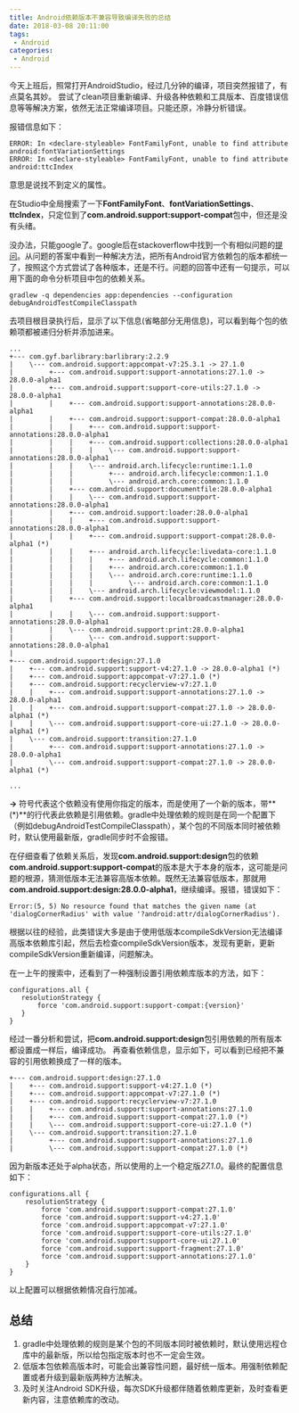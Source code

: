 ```yaml
---
title: Android依赖版本不兼容导致编译失败的总结
date: 2018-03-08 20:11:00
tags:
 - Android
categories:
 - Android
---
```


今天上班后，照常打开AndroidStudio，经过几分钟的编译，项目突然报错了，有点莫名其妙。
尝试了clean项目重新编译、升级各种依赖和工具版本、百度错误信息等等解决方案，依然无法正常编译项目。只能还原，冷静分析错误。

报错信息如下：

```
ERROR: In <declare-styleable> FontFamilyFont, unable to find attribute android:fontVariationSettings
ERROR: In <declare-styleable> FontFamilyFont, unable to find attribute android:ttcIndex
```

意思是说找不到定义的属性。

在Studio中全局搜索了一下**FontFamilyFont**、**fontVariationSettings**、**ttcIndex**，只定位到了**com.android.support:support-compat**包中，但还是没有头绪。

没办法，只能google了。google后在stackoverflow中找到一个有相似问题的[提问](https://stackoverflow.com/questions/49162538/running-cordova-build-android-unable-to-find-attribute-androidfontvariation)。从问题的答案中看到一种解决方法，把所有Android官方依赖包的版本都统一了，按照这个方式尝试了各种版本，还是不行。问题的回答中还有一句提示，可以用下面的命令分析项目中包的依赖关系。
```
gradlew -q dependencies app:dependencies --configuration debugAndroidTestCompileClasspath

```

去项目根目录执行后，显示了以下信息(省略部分无用信息)，可以看到每个包的依赖项都被递归分析并添加进来。

```
...
+--- com.gyf.barlibrary:barlibrary:2.2.9
|    \--- com.android.support:appcompat-v7:25.3.1 -> 27.1.0
|         +--- com.android.support:support-annotations:27.1.0 -> 28.0.0-alpha1
|         +--- com.android.support:support-core-utils:27.1.0 -> 28.0.0-alpha1
|         |    +--- com.android.support:support-annotations:28.0.0-alpha1
|         |    +--- com.android.support:support-compat:28.0.0-alpha1
|         |    |    +--- com.android.support:support-annotations:28.0.0-alpha1
|         |    |    +--- com.android.support:collections:28.0.0-alpha1
|         |    |    |    \--- com.android.support:support-annotations:28.0.0-alpha1
|         |    |    \--- android.arch.lifecycle:runtime:1.1.0
|         |    |         +--- android.arch.lifecycle:common:1.1.0
|         |    |         \--- android.arch.core:common:1.1.0
|         |    +--- com.android.support:documentfile:28.0.0-alpha1
|         |    |    \--- com.android.support:support-annotations:28.0.0-alpha1
|         |    +--- com.android.support:loader:28.0.0-alpha1
|         |    |    +--- com.android.support:support-annotations:28.0.0-alpha1
|         |    |    +--- com.android.support:support-compat:28.0.0-alpha1 (*)
|         |    |    +--- android.arch.lifecycle:livedata-core:1.1.0
|         |    |    |    +--- android.arch.lifecycle:common:1.1.0
|         |    |    |    +--- android.arch.core:common:1.1.0
|         |    |    |    \--- android.arch.core:runtime:1.1.0
|         |    |    |         \--- android.arch.core:common:1.1.0
|         |    |    \--- android.arch.lifecycle:viewmodel:1.1.0
|         |    +--- com.android.support:localbroadcastmanager:28.0.0-alpha1
|         |    |    \--- com.android.support:support-annotations:28.0.0-alpha1
|         |    \--- com.android.support:print:28.0.0-alpha1
|         |         \--- com.android.support:support-annotations:28.0.0-alpha1
|
+--- com.android.support:design:27.1.0
|    +--- com.android.support:support-v4:27.1.0 -> 28.0.0-alpha1 (*)
|    +--- com.android.support:appcompat-v7:27.1.0 (*)
|    +--- com.android.support:recyclerview-v7:27.1.0
|    |    +--- com.android.support:support-annotations:27.1.0 -> 28.0.0-alpha1
|    |    +--- com.android.support:support-compat:27.1.0 -> 28.0.0-alpha1 (*)
|    |    \--- com.android.support:support-core-ui:27.1.0 -> 28.0.0-alpha1 (*)
|    \--- com.android.support:transition:27.1.0
|         +--- com.android.support:support-annotations:27.1.0 -> 28.0.0-alpha1
|         \--- com.android.support:support-compat:27.1.0 -> 28.0.0-alpha1 (*)

...

```

**->** 符号代表这个依赖没有使用你指定的版本，而是使用了一个新的版本，带**(\*)**的行代表此依赖是引用依赖。gradle中处理依赖的规则是在同一个配置下（例如debugAndroidTestCompileClasspath），某个包的不同版本同时被依赖时，默认使用最新版，gradle同步时不会报错。

在仔细查看了依赖关系后，发现**com.android.support:design**包的依赖**com.android.support:support-compat**的版本是大于本身的版本，这可能是问题的根源，猜测低版本无法兼容高版本依赖。既然无法兼容低版本，那就用**com.android.support:design:28.0.0-alpha1**，继续编译。报错，错误如下：

```
Error:(5, 5) No resource found that matches the given name (at 'dialogCornerRadius' with value '?android:attr/dialogCornerRadius').
```
根据以往的经验，此类错误大多是由于使用低版本compileSdkVersion无法编译高版本依赖库引起，然后去检查compileSdkVersion版本，发现有更新，更新compileSdkVersion重新编译，问题解决。

在一上午的搜索中，还看到了一种强制设置引用依赖库版本的方法，如下：

```
configurations.all {
   resolutionStrategy {
       force 'com.android.support:support-compat:{version}'
   }
}
```

经过一番分析和尝试，把**com.android.support:design**包引用依赖的所有版本都设置成一样后，编译成功。
再查看依赖信息，显示如下，可以看到已经把不兼容的引用依赖换成了一样的版本。
```
+--- com.android.support:design:27.1.0
|    +--- com.android.support:support-v4:27.1.0 (*)
|    +--- com.android.support:appcompat-v7:27.1.0 (*)
|    +--- com.android.support:recyclerview-v7:27.1.0
|    |    +--- com.android.support:support-annotations:27.1.0
|    |    +--- com.android.support:support-compat:27.1.0 (*)
|    |    \--- com.android.support:support-core-ui:27.1.0 (*)
|    \--- com.android.support:transition:27.1.0
|         +--- com.android.support:support-annotations:27.1.0
|         \--- com.android.support:support-compat:27.1.0 (*)

```
因为新版本还处于alpha状态，所以使用的上一个稳定版*27.1.0*。最终的配置信息如下：
```
configurations.all {
    resolutionStrategy {
        force 'com.android.support:support-compat:27.1.0'
        force 'com.android.support:support-v4:27.1.0'
        force 'com.android.support:appcompat-v7:27.1.0'
        force 'com.android.support:support-core-utils:27.1.0'
        force 'com.android.support:support-core-ui:27.1.0'
        force 'com.android.support:support-fragment:27.1.0'
        force 'com.android.support:support-annotations:27.1.0'
    }
}
```
以上配置可以根据依赖情况自行加减。

## 总结

1. gradle中处理依赖的规则是某个包的不同版本同时被依赖时，默认使用远程仓库中的最新版，所以给包指定版本时也不一定会生效。
2. 低版本包依赖高版本时，可能会出兼容性问题，最好统一版本。用强制依赖配置或者升级到最新版两种方法解决。
3. 及时关注Android SDK升级，每次SDK升级都伴随着依赖库更新，及时查看更新内容，注意依赖库的改动。